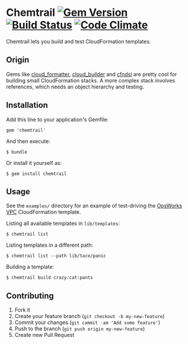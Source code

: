 Chemtrail [![Gem Version](https://badge.fury.io/rb/chemtrail.png)](http://badge.fury.io/rb/chemtrail) [![Build Status](https://travis-ci.org/minifast/chemtrail.png)](https://travis-ci.org/minifast/chemtrail) [![Code Climate](https://codeclimate.com/github/minifast/chemtrail.png)](https://codeclimate.com/github/minifast/chemtrail)
==========

Chemtrail lets you build and test CloudFormation templates.


Origin
------

Gems like [cloud_formatter](https://github.com/songkick/cloud_formatter),
[cloud_builder](https://github.com/Optaros/cloud_builder) and
[cfndsl](https://github.com/howech/cfndsl) are pretty cool for building small
CloudFormation stacks.  A more complex stack involves references, which needs
an object hierarchy and testing.


Installation
------------

Add this line to your application's Gemfile:

    gem 'chemtrail'

And then execute:

    $ bundle

Or install it yourself as:

    $ gem install chemtrail


Usage
-----

See the `examples/` directory for an example of test-driving the
[OpsWorks VPC](http://docs.aws.amazon.com/opsworks/latest/userguide/workingstacks-vpc.html)
CloudFormation template.

Listing all available templates in `lib/templates`:

    $ chemtrail list

Listing templates in a different path:

    $ chemtrail list --path lib/taco/panic

Building a template:

    $ chemtrail build crazy:cat:pants


Contributing
------------

1. Fork it
2. Create your feature branch (`git checkout -b my-new-feature`)
3. Commit your changes (`git commit -am 'Add some feature'`)
4. Push to the branch (`git push origin my-new-feature`)
5. Create new Pull Request
